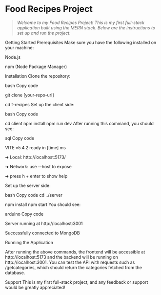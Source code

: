 # Food Recipes Project

> *Welcome to my Food Recipes Project! This is my first full-stack application built using the MERN stack. Below are the instructions to set up and run the project.*

Getting Started
Prerequisites
Make sure you have the following installed on your machine:

Node.js

npm (Node Package Manager)

Installation
Clone the repository:

bash
Copy code

git clone [your-repo-url]

cd f-recipes
Set up the client side:

bash
Copy code

cd client
npm install
npm run dev
After running this command, you should see:

sql
Copy code

VITE v5.4.2 ready in [time] ms

➜  Local:   http://localhost:5173/

➜  Network: use --host to expose

➜  press h + enter to show help

Set up the server side:

bash
Copy code
cd ../server

npm install
npm start
You should see:

arduino
Copy code

Server running at http://localhost:3001

Successfully connected to MongoDB

Running the Application

After running the above commands, the frontend will be accessible at http://localhost:5173 and the backend will be running on http://localhost:3001.
You can test the API with requests such as /getcategories, which should return the categories fetched from the database.


Support
This is my first full-stack project, and any feedback or support would be greatly appreciated!
